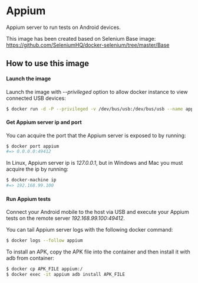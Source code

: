 Appium
======

Appium server to run tests on Android devices.

This image has been created based on Selenium Base image: https://github.com/SeleniumHQ/docker-selenium/tree/master/Base

How to use this image
---------------------

#### Launch the image

Launch the image with *--privileged* option to allow docker instance to view connected USB devices:

``` bash
$ docker run -d -P --privileged -v /dev/bus/usb:/dev/bus/usb --name appium rgonalo/appium
```

#### Get Appium server ip and port

You can acquire the port that the Appium server is exposed to by running:

``` bash
$ docker port appium
#=> 0.0.0.0:49412
```

In Linux, Appium server ip is *127.0.0.1*, but in Windows and Mac you must acquire the ip by running:

``` bash
$ docker-machine ip
#=> 192.168.99.100
```

#### Run Appium tests

Connect your Android mobile to the host via USB and execute your Appium tests on the remote server
*192.168.99.100:49412*.

You can tail Appium server logs with the following docker command:

``` bash
$ docker logs --follow appium
```

To install an APK, copy the APK file into the container and then install it with adb from container:

``` bash
$ docker cp APK_FILE appium:/
$ docker exec -it appium adb install APK_FILE
```
